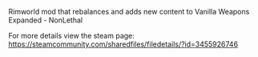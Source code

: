 Rimworld mod that rebalances and adds new content to Vanilla Weapons Expanded - NonLethal 

For more details view the steam page: https://steamcommunity.com/sharedfiles/filedetails/?id=3455926746
